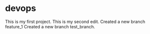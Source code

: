 # devops
This is my first project. 
This is my second edit.
Created a new branch feature_1
Created a new branch test_branch.